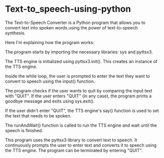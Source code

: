 # Text-to_speech-using-python

The Text-to-Speech Converter is a Python program that allows you to convert text into spoken words using the power of text-to-speech synthesis.

Here I'm explaining how the program works:

The program starts by importing the necessary libraries: sys and pyttsx3.

The TTS engine is initialized using pyttsx3.init(). This creates an instance of the TTS engine.

Inside the while loop, the user is prompted to enter the text they want to convert to speech using the input() function.

The program checks if the user wants to quit by comparing the input text with "QUIT". If the user enters "QUIT" (in any case), the program prints a goodbye message and exits using sys.exit().

If the user didn't enter "QUIT", the TTS engine's say() function is used to set the text that needs to be spoken.

The runAndWait() function is called to run the TTS engine and wait until the speech is finished.

This program uses the pyttsx3 library to convert text to speech. It continuously prompts the user to enter text and converts it to speech using the TTS engine. The program can be terminated by entering "QUIT".
